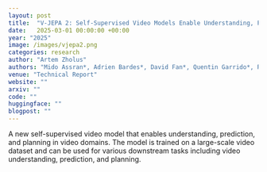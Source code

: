 ```yaml
---
layout: post
title:  "V-JEPA 2: Self-Supervised Video Models Enable Understanding, Prediction and Planning"
date:   2025-03-01 00:00:00 +00:00
year: "2025"
image: /images/vjepa2.png
categories: research
author: "Artem Zholus"
authors: "Mido Assran*, Adrien Bardes*, David Fan*, Quentin Garrido*, Russell Howes*, Mojtaba Komeili*, Matthew Muckley*, Ammar Rizvi*, Claire Roberts*, Koustuv Sinha*, <strong style=\"text-decoration: underline;\">Artem Zholus*</strong>, Sergio Arnaud*, Abha Gejji*, Ada Martin*, Francois Robert Hogan*, Daniel Dugas*, Piotr Bojanowski, Vasil Khalidov, Patrick Labatut, Francisco Massa, Marc Szafraniec, Kapil Krishnakumar, Yong Li, Xiaodong Ma, Sarath Chandar, Franziska Meier*, Yann LeCun*, Michael Rabbat*, and Nicolas Ballas*"
venue: "Technical Report"
website: ""
arxiv: ""
code: ""
huggingface: ""
blogpost: ""
---
```

A new self-supervised video model that enables understanding, prediction, and planning in video domains. The model is trained on a large-scale video dataset and can be used for various downstream tasks including video understanding, prediction, and planning. 